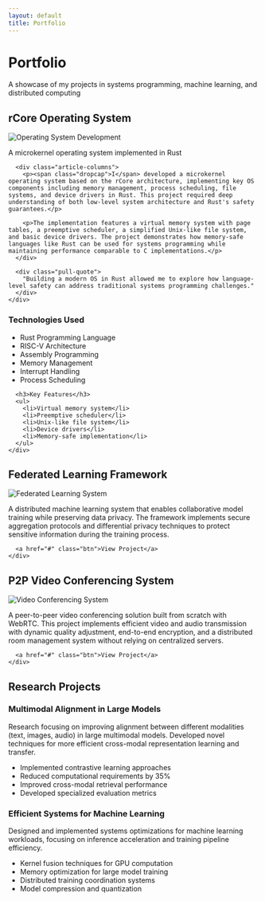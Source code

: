 ```yaml
---
layout: default
title: Portfolio
---
```


<div class="magazine-layout">
  <div class="full-width">
    <h1 class="article-heading fade-in">Portfolio</h1>
    <p class="article-lead fade-in">A showcase of my projects in systems programming, machine learning, and distributed computing</p>
  </div>
</div>

<div class="magazine-layout">
  <div class="two-thirds fade-in-left">
    <div class="feature-article">
      <h2>rCore Operating System</h2>
      <img src="{{ site.baseurl }}/assets/images/os.jpg" alt="Operating System Development" class="featured-image">
      <p class="caption">A microkernel operating system implemented in Rust</p>
      
      <div class="article-columns">
        <p><span class="dropcap">I</span> developed a microkernel operating system based on the rCore architecture, implementing key OS components including memory management, process scheduling, file systems, and device drivers in Rust. This project required deep understanding of both low-level system architecture and Rust's safety guarantees.</p>
        
        <p>The implementation features a virtual memory system with page tables, a preemptive scheduler, a simplified Unix-like file system, and basic device drivers. The project demonstrates how memory-safe languages like Rust can be used for systems programming while maintaining performance comparable to C implementations.</p>
      </div>
      
      <div class="pull-quote">
        "Building a modern OS in Rust allowed me to explore how language-level safety can address traditional systems programming challenges."
      </div>
    </div>
  </div>
  
  <div class="one-third fade-in-right">
    <div class="feature-article">
      <h3>Technologies Used</h3>
      <ul>
        <li>Rust Programming Language</li>
        <li>RISC-V Architecture</li>
        <li>Assembly Programming</li>
        <li>Memory Management</li>
        <li>Interrupt Handling</li>
        <li>Process Scheduling</li>
      </ul>
      
      <h3>Key Features</h3>
      <ul>
        <li>Virtual memory system</li>
        <li>Preemptive scheduler</li>
        <li>Unix-like file system</li>
        <li>Device drivers</li>
        <li>Memory-safe implementation</li>
      </ul>
    </div>
  </div>
</div>

<div class="magazine-layout">
  <div class="half fade-in-up">
    <div class="feature-article">
      <h2>Federated Learning Framework</h2>
      <img src="{{ site.baseurl }}/assets/images/ml.jpg" alt="Federated Learning System" class="featured-image">
      <p>A distributed machine learning system that enables collaborative model training while preserving data privacy. The framework implements secure aggregation protocols and differential privacy techniques to protect sensitive information during the training process.</p>
      
      <a href="#" class="btn">View Project</a>
    </div>
  </div>
  
  <div class="half fade-in-up" style="animation-delay: 0.3s;">
    <div class="feature-article">
      <h2>P2P Video Conferencing System</h2>
      <img src="{{ site.baseurl }}/assets/images/video.jpg" alt="Video Conferencing System" class="featured-image">
      <p>A peer-to-peer video conferencing solution built from scratch with WebRTC. This project implements efficient video and audio transmission with dynamic quality adjustment, end-to-end encryption, and a distributed room management system without relying on centralized servers.</p>
      
      <a href="#" class="btn">View Project</a>
    </div>
  </div>
</div>

<div class="magazine-layout">
  <div class="full-width fade-in">
    <h2>Research Projects</h2>
  </div>
  
  <div class="half fade-in-up">
    <div class="feature-article">
      <h3>Multimodal Alignment in Large Models</h3>
      <p>Research focusing on improving alignment between different modalities (text, images, audio) in large multimodal models. Developed novel techniques for more efficient cross-modal representation learning and transfer.</p>
      <ul>
        <li>Implemented contrastive learning approaches</li>
        <li>Reduced computational requirements by 35%</li>
        <li>Improved cross-modal retrieval performance</li>
        <li>Developed specialized evaluation metrics</li>
      </ul>
    </div>
  </div>
  
  <div class="half fade-in-up" style="animation-delay: 0.3s;">
    <div class="feature-article">
      <h3>Efficient Systems for Machine Learning</h3>
      <p>Designed and implemented systems optimizations for machine learning workloads, focusing on inference acceleration and training pipeline efficiency.</p>
      <ul>
        <li>Kernel fusion techniques for GPU computation</li>
        <li>Memory optimization for large model training</li>
        <li>Distributed training coordination systems</li>
        <li>Model compression and quantization</li>
      </ul>
    </div>
  </div>
</div>

<style>
  .btn {
    display: inline-block;
    background-color: var(--secondary-color);
    color: white;
    padding: 10px 20px;
    text-decoration: none;
    font-weight: 600;
    margin-top: 15px;
    transition: background-color 0.3s;
  }
  
  .btn:hover {
    background-color: var(--accent-color);
  }
</style> 